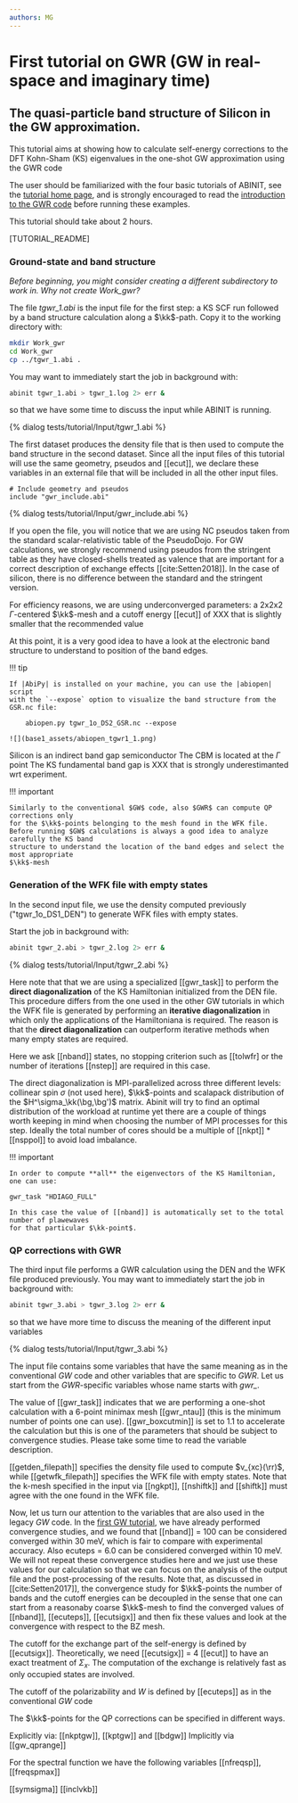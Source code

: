 ```yaml
---
authors: MG
---
```


# First tutorial on GWR (GW in real-space and imaginary time)

## The quasi-particle band structure of Silicon in the GW approximation.

This tutorial aims at showing how to calculate self-energy corrections to the
DFT Kohn-Sham (KS) eigenvalues in the one-shot GW approximation using the GWR code

The user should be familiarized with the four basic tutorials of ABINIT,
see the [tutorial home page](/tutorial),
and is strongly encouraged to read the [introduction to the GWR code](/tutorial/gwr_intro) before running these examples.

This tutorial should take about 2 hours.

[TUTORIAL_README]

### Ground-state and band structure

*Before beginning, you might consider creating a different subdirectory to work in. Why not create Work_gwr?*

The file *tgwr_1.abi* is the input file for the first step:
a KS SCF run followed by a band structure calculation along a $\kk$-path.
Copy it to the working directory with:

```sh
mkdir Work_gwr
cd Work_gwr
cp ../tgwr_1.abi .
```

You may want to immediately start the job in background with:

```sh
abinit tgwr_1.abi > tgwr_1.log 2> err &
```

so that we have some time to discuss the input while ABINIT is running.

{% dialog tests/tutorial/Input/tgwr_1.abi %}

The first dataset produces the density file that is then used to compute
the band structure in the second dataset.
Since all the input files of this tutorial will use the same geometry, pseudos and [[ecut]],
we declare these variables in an external file that will be included in all the other input files.

```
# Include geometry and pseudos
include "gwr_include.abi"
```

{% dialog tests/tutorial/Input/gwr_include.abi %}

If you open the file, you will notice that we are using NC pseudos taken
from the standard scalar-relativistic table of the PseudoDojo.
For GW calculations, we strongly recommend using pseudos from the stringent table
as they have closed-shells treated as valence that are important for a correct description of exchange effects [[cite:Setten2018]].
In the case of silicon, there is no difference between the standard and the stringent version.

For efficiency reasons, we are using underconverged parameters:
a 2x2x2 $\Gamma$-centered $\kk$-mesh and a cutoff energy [[ecut]] of XXX
that is slightly smaller that the recommended value

At this point, it is a very good idea to have a look at the electronic band structure to understand
to position of the band edges.

!!! tip

    If |AbiPy| is installed on your machine, you can use the |abiopen| script
    with the `--expose` option to visualize the band structure from the GSR.nc file:

        abiopen.py tgwr_1o_DS2_GSR.nc --expose

    ![](base1_assets/abiopen_tgwr1_1.png)


Silicon is an indirect band gap semiconductor
The CBM is located at the $\Gamma$ point
The KS fundamental band gap is XXX that is strongly underestimanted wrt experiment.

!!! important

    Similarly to the conventional $GW$ code, also $GWR$ can compute QP corrections only
    for the $\kk$-points belonging to the mesh found in the WFK file.
    Before running $GW$ calculations is always a good idea to analyze carefully the KS band
    structure to understand the location of the band edges and select the most appropriate
    $\kk$-mesh


### Generation of the WFK file with empty states

In the second input file, we use the density computed previously ("tgwr\_1o\_DS1\_DEN")
to generate WFK files with empty states.

Start the job in background with:

```sh
abinit tgwr_2.abi > tgwr_2.log 2> err &
```

{% dialog tests/tutorial/Input/tgwr_2.abi %}

Here note that that we are using a specialized [[gwr_task]] to perform the **direct diagonalization**
of the KS Hamiltonian initialized from the DEN file.
This procedure differs from the one used in the other GW tutorials in which the WFK file
is generated by performing an **iterative diagonalization** in which only the applications of the Hamiltoniana is required.
The reason is that the **direct diagonalization** can outperform iterative methods when many empty states are required.

Here we ask [[nband]] states, no stopping criterion such as [[tolwfr] or the number of iterations [[nstep]]
are required in this case.

The direct diagonalization is MPI-parallelized across three different levels:
collinear spin $\sigma$ (not used here), $\kk$-points and scalapack distribution of the $H^\sigma_\kk(\bg,\bg')$ matrix.
Abinit will try to find an optimal distribution of the workload at runtime yet there are a couple
of things worth keeping in mind when choosing the number of MPI processes for this step.
Ideally the total number of cores should be a multiple of [[nkpt]] * [[nsppol]] to avoid load imbalance.

!!! important

    In order to compute **all** the eigenvectors of the KS Hamiltonian, one can use:

    gwr_task "HDIAGO_FULL"

    In this case the value of [[nband]] is automatically set to the total number of plawewaves
    for that particular $\kk-point$.


### QP corrections with GWR

The third input file performs a GWR calculation using the DEN and the WFK file produced previously.
You may want to immediately start the job in background with:

```sh
abinit tgwr_3.abi > tgwr_3.log 2> err &
```

so that we have more time to discuss the meaning of the different input variables

{% dialog tests/tutorial/Input/tgwr_3.abi %}

The input file contains some variables that have the same meaning as in the conventional $GW$ code
and other variables that are specific to $GWR$.
Let us start from the $GWR$-specific variables whose name starts with *gwr_*.

The value of [[gwr_task]] indicates that we are performing a one-shot calculation
with a 6-point minimax mesh [[gwr_ntau]]
(this is the minimum number of points one can use).
[[gwr_boxcutmin]] is set to 1.1 to accelerate the calculation but this is one of the parameters that should
be subject to convergence studies.
Please take some time to read the variable description.

[[getden_filepath]] specifies the density file used to compute $v_{xc}(\rr)$,
while [[getwfk_filepath]] specifies the WFK file with empty states.
Note that the k-mesh specified in the input via [[ngkpt]], [[nshiftk]] and [[shiftk]] must
agree with the one found in the WFK file.

Now, let us turn our attention to the variables that are also used in the legacy $GW$ code.
In the [first GW tutorial](/tutorial/gw1), we have already performed convergence studies,
and we found that [[nband]] = 100 can be considered converged within 30 meV, which is fair to compare with experimental accuracy.
Also ecuteps = 6.0 can be considered converged within 10 meV.
We will not repeat these convergence studies here and we just use these values for our calculation so that
we can focus on the analysis of the output file and the post-processing of the results.
Note that, as discussed in [[cite:Setten2017]], the convergence study for $\kk$-points the number
of bands and the cutoff energies can be decoupled in the sense that one can start from
a reasonaby coarse $\kk$-mesh to find the converged values of [[nband]], [[ecuteps]], [[ecutsigx]]
and then fix these values and look at the convergence with respect to the BZ mesh.

The cutoff for the exchange part of the self-energy is defined by [[ecutsigx]].
Theoretically, we need [[ecutsigx]] = 4 [[ecut]] to have an exact treatment of $\Sigma_x$.
The computation of the exchange is relatively fast as only occupied states are involved.

The cutoff of the polarizability and $W$ is defined by [[ecuteps]] as in the conventional $GW$ code

The $\kk$-points for the QP corrections can be specified in different ways.

Explicitly via: [[nkptgw]], [[kptgw]] and [[bdgw]]
Implicitly via [[gw_qprange]]

For the spectral function we have the following variables [[nfreqsp]], [[freqspmax]]

[[symsigma]]
[[inclvkb]]
